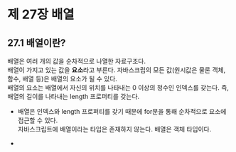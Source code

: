 제 27장 배열
=====================
27.1 배열이란?
----------------------
배열은 여러 개의 값을 순차적으로 나열한 자료구조다.   
배열이 가지고 있는 값을 **요소**라고 부른다. 자바스크립의 모든 값(원시값은 물론 객체, 함수, 배열 등)은 배열의 요소가 될 수 있다.   
배열의 요소는 배열에서 자신의 위치를 나타내는 0 이상의 정수인 인덱스를 갖는다. 즉, 배열의 길이를 나타내는 length 프로퍼티를 갖는다.

* 배열은 인덱스와 length 프로퍼티를 갖기 때문에 for문을 통해 순차적으로 요소에 접근할 수 있다.   
자바스크립트에 배열이라는 타입은 존재하지 않는다. 배열은 객체 타입이다.

* 
